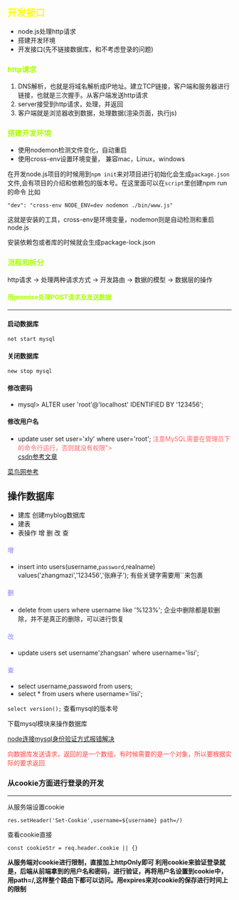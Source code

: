 ## <font color="#ff0">开发接口</font>

* node.js处理http请求
* 搭建开发环境
* 开发接口(先不链接数据库，和不考虑登录的问题)
    
### <font color="#aaff00">http请求</font>

1. DNS解析，也就是将域名解析成IP地址。建立TCP链接，客户端和服务器进行链接，也就是三次握手。从客户端发送http请求
2. server接受到http请求，处理，并返回
3. 客户端就是浏览器收到数据，处理数据(渲染页面，执行js)

### <font color="#aaff00">搭建开发环境</font>
* 使用nodemon检测文件变化，自动重启
* 使用cross-env设置环境变量， 兼容mac，Linux，windows

在开发node.js项目的时候用到`npm init`来对项目进行初始化会生成`package.json`文件,会有项目的介绍和依赖包的版本号。在这里面可以在`script`里创建npm run 的命令
比如
```
"dev": "cross-env NODE_ENV=dev nodemon ./bin/www.js"
```
这就是安装的工具，cross-env是环境变量，nodemon则是自动检测和重启node.js

安装依赖包或者库的时候就会生成package-lock.json
### <font color="#aaff00">流程和拆分</font>
http请求 -> 处理两种请求方式 -> 开发路由 -> 数据的模型 -> 数据层的操作

#### <font color="#aaff00">用promise处理POST请求及发送数据</font>
***
#### 启动数据库
`net start mysql`
#### 关闭数据库
`new stop mysql`

#### 修改密码
* mysql> ALTER user 'root'@'localhost' IDENTIFIED BY '123456';
#### 修改用户名
* update user set user='xly' where user='root';
<font color="#f66">注意MySQL需要在管理员下的命令行运行，否则就没有权限"></font>    
[csdn参考文章](https://www.cnblogs.com/laumians-notes/p/9069498.html)

[菜鸟网参考](http://www.runoob.com/mysql/mysql-install.html)

## 操作数据库

* 建库
    创建myblog数据库
* 建表
* 表操作
增 删 改 查
#### <font color="#aaf">增</font>
* insert into users(username,`password`,realname) values('zhangmazi','123456','张麻子');
    有些关键字需要用``来包裹
#### <font color="#aaf">删</font>
* delete from users where username like '%123%';
    企业中删除都是软删除，并不是真正的删除，可以进行恢复
#### <font color="#aaf">改</font>
* update users set username'zhangsan' where username='lisi';
#### <font color="#aaf">查</font>
* select username,password from users;
* select * from users where username='lisi';

`select version();`
查看mysql的版本号

下载mysql模块来操作数据库

[node连接mysql身份验证方式报错解决](https://blog.csdn.net/XDMFC/article/details/80263215#commentBox)

<font color="#f44">向数据库发送请求，返回的是一个数组，有时候需要的是一个对象，所以要根据实际的要求返回</font> 
### 从cookie方面进行登录的开发
***
从服务端设置cookie

`res.setHeader('Set-Cookie',username=${username} path=/)`

查看cookie直接

`const cookieStr = req.header.cookie || {}`

**从服务端对cookie进行限制，直接加上httpOnly即可
利用cookie来验证登录就是，后端从前端拿到的用户名和密码，进行验证，再将用户名设置到cookie中，
用path=/,这样整个路由下都可以访问。用expires来对cookie的保存进行时间上的限制**
